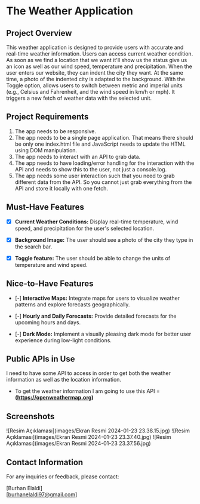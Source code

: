 # The Weather Application

## Project Overview

This weather application is designed to provide users with accurate and real-time weather information. Users can access current weather condition. As soon as we find a location that we want it'll show us the status give us an icon as well as our wind speed, temperature and precipitation. When the user enters our website, they can indent the city they want. At the same time, a photo of the indented city is adapted to the background. With the Toggle option, allows users to switch between metric and imperial units (e.g., Celsius and Fahrenheit, and the wind speed in km/h or mph). It triggers a new fetch of weather data with the selected unit.

## Project Requirements

1. The app needs to be responsive.
2. The app needs to be a single page application. That means there should be only one index.html file and JavaScript needs to update the HTML using DOM manipulation.
3. The app needs to interact with an API to grab data.
4. The app needs to have loading/error handling for the interaction with the API and needs to show this to the user, not just a console.log.
5. The app needs some user interaction such that you need to grab different data from the API. So you cannot just grab everything from the API and store it locally with one fetch.


## Must-Have Features

- [x] **Current Weather Conditions:** Display real-time temperature, wind speed, and precipitation for the user's selected location.

- [x] **Background Image:** The user should see a photo of the city they type in the search bar. 

- [x] **Toggle feature:** The user should be able to change the units of temperature and wind speed. 


## Nice-to-Have Features

- [-] **Interactive Maps:** Integrate maps for users to visualize weather patterns and explore forecasts geographically.

- [-] **Hourly and Daily Forecasts:** Provide detailed forecasts for the upcoming hours and days.

- [-] **Dark Mode:** Implement a visually pleasing dark mode for better user experience during low-light conditions.

## Public APIs in Use

I need to have some API to access in order to get both the weather information as well as the location information.
- To get the weather information I am going to use this API = **(https://openweathermap.org)**

## Screenshots
![Resim Açıklaması](images/Ekran Resmi 2024-01-23 23.38.15.jpg)
![Resim Açıklaması](images/Ekran Resmi 2024-01-23 23.37.40.jpg)
![Resim Açıklaması](images/Ekran Resmi 2024-01-23 23.37.56.jpg)
## Contact Information

For any inquiries or feedback, please contact:

[Burhan Elaldi]  
[burhanelaldi97@gmail.com]
